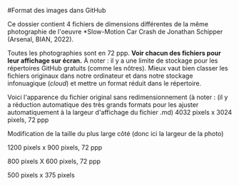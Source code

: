 #Format des images dans GitHub

Ce dossier contient 4 fichiers de dimensions différentes de la même photographie de l'oeuvre *Slow-Motion Car Crash de Jonathan Schipper (Arsenal, BIAN, 2022).

Toutes les photographies sont en 72 ppp. 
**Voir chacun des fichiers pour leur affichage sur écran.** 
À noter : il y a une limite de stockage pour les répertoires GitHub gratuits (comme les nôtres). Mieux vaut bien classer les fichiers originaux dans notre ordinateur et dans notre stockage infonuagique (*cloud*) et mettre un format réduit dans le répertoire.

Voici l'apparence du fichier original sans redimensionnement (à noter : (il y a réduction automatique des très grands formats pour les ajuster automatiquement à la largeur d'affichage du fichier .md)
4032 pixels x 3024 pixels, 72 ppp


Modification de la taille du plus large côté (donc ici la largeur de la photo)

1200 pixels x 900 pixels, 72 ppp

800 pixels X 600 pixels, 72 ppp

500 pixels x 375 pixels
